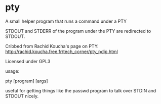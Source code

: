 # pty
A small helper program that runs a command under a PTY

STDOUT and STDERR of the program under the PTY are redirected to STDOUT.

Cribbed from Rachid Koucha's page on PTY:
http://rachid.koucha.free.fr/tech_corner/pty_pdip.html

Licensed under GPL3

usage:

pty [program] [args]

useful for getting things like the passwd program to talk over STDIN and STDOUT
nicely.
